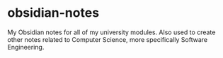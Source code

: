 # obsidian-notes
My Obsidian notes for all of my university modules. Also used to create other notes related to Computer Science, more specifically Software Engineering.
